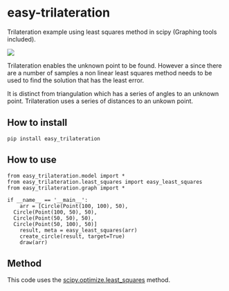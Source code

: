 
# easy-trilateration
Trilateration example using least squares method in scipy (Graphing tools included).

![](https://github.com/agusalex/easy-trilateration/blob/master/images/img2.png?raw=true)

Trilateration enables the unknown point to be found. However a since there are a number of samples a non linear least squares method needs to be used to find the solution that has the least error. 

It is distinct from triangulation which has a series of angles to an unknown point. Trilateration uses a series of distances to an unkown point.

## How to install

    pip install easy_trilateration


## How to use

    from easy_trilateration.model import *  
    from easy_trilateration.least_squares import easy_least_squares  
    from easy_trilateration.graph import *  
      
    if __name__ == '__main__':  
        arr = [Circle(Point(100, 100), 50),  
      Circle(Point(100, 50), 50),  
      Circle(Point(50, 50), 50),  
      Circle(Point(50, 100), 50)]  
        result, meta = easy_least_squares(arr)  
        create_circle(result, target=True)  
        draw(arr)
	
    
## Method
This code uses the [scipy.optimize.least_squares](https://docs.scipy.org/doc/scipy/reference/generated/scipy.optimize.least_squares.html) method.
